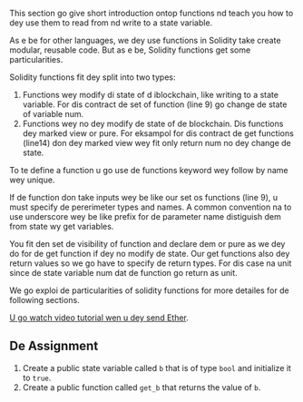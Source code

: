 This section go give short introduction ontop functions nd teach you how to dey use them to read from nd write to a state variable.

As e be for other languages, we dey use functions in Solidity take create modular, reusable code. But as e be, Solidity functions get some particularities.

Solidity functions fit dey split into two types:

1. Functions wey modify di state of d iblockchain, like writing to a state variable. For dis contract de set of function (line 9) go change de state of variable num.
2. Functions wey no dey modify de state of de blockchain. Dis functions dey marked view or pure. For eksampol for dis contract de get functions (line14) don dey marked view wey fit only return num no dey change de state.

To te define a function u go use de functions keyword wey follow by name wey unique.

If de function don take inputs wey be like our set os functions (line 9), u must specify de pererimeter types and names. A common convention na to use underscore wey be like prefix for de parameter name distiguish dem from state wy get variables.

You fit den set de visibility of function and declare dem or pure as we dey do for de get function if dey no modify de state. Our get functions also dey return values so we go have to specify de return types. For dis case na unit since de state variable num dat de function go return as unit.

We go exploi de particularities of solidity functions for more detailes for de following sections.

<a href="https://www.youtube.com/watch?v=Mm6834AAY00" target="_blank">U go watch video tutorial wen u dey send Ether</a>.

## De Assignment

1. Create a public state variable called `b` that is of type `bool` and initialize it to `true`.
2. Create a public function called `get_b` that returns the value of `b`.